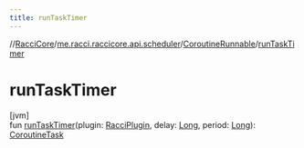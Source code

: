 ```yaml
---
title: runTaskTimer
---
```

//[RacciCore](../../../index.html)/[me.racci.raccicore.api.scheduler](../index.html)/[CoroutineRunnable](index.html)/[runTaskTimer](run-task-timer.html)



# runTaskTimer



[jvm]\
fun [runTaskTimer](run-task-timer.html)(plugin: [RacciPlugin](../../me.racci.raccicore.api.plugin/-racci-plugin/index.html), delay: [Long](https://kotlinlang.org/api/latest/jvm/stdlib/kotlin/-long/index.html), period: [Long](https://kotlinlang.org/api/latest/jvm/stdlib/kotlin/-long/index.html)): [CoroutineTask](../-coroutine-task/index.html)




